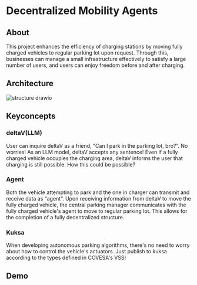 # Decentralized Mobility Agents
## About
This project enhances the efficiency of charging stations by moving fully charged vehicles to regular parking lot upon request. Through this, businesses can manage a small infrastructure effectively to satisfy a large number of users, and users can enjoy freedom before and after charging.

## Architecture
![structure drawio](https://github.com/Bosch-ConnectedExperience-2024/MEMINE/assets/97211801/6b97d6ad-4de1-432f-95d2-e64962c18074)

## Keyconcepts
### **deltaV(LLM)**
  
User can inquire deltaV as a friend, "Can I park in the parking lot, bro?”. No worries! 
As an LLM model, deltaV accepts any sentence! 
Even if a fully charged vehicle occupies the charging area, deltaV informs the user that charging is still possible. 
How this could be possible?

### **Agent**
  
Both the vehicle attempting to park and the one in charger can transmit and receive data as “agent”. 
Upon receiving information from deltaV to move the fully charged vehicle, the central parking manager communicates with the fully charged vehicle's agent to move to regular parking lot.
This allows for the completion of a fully decentralized structure.

### **Kuksa**

When developing autonomous parking algorithms, there's no need to worry about how to control the vehicle's actuators. 
Just publish to kuksa according to the types defined in COVESA's VSS!

## Demo
